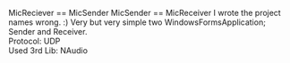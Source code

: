MicReciever == MicSender
MicSender == MicReceiver  I wrote the project names wrong. :)
Very but very simple two WindowsFormsApplication; Sender and Receiver.  
Protocol: UDP  
Used 3rd Lib: NAudio
